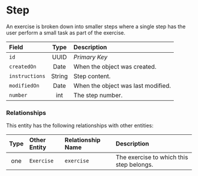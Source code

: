 # Step

An exercise is broken down into smaller steps where a single step has the user perform a small task as part of the exercise.

|Field|Type|Description|
|:---|:---:|:---|
|`id`|UUID|*Primary Key*|
|`createdOn`|Date|When the object was created.|
|`instructions`|String|Step content.|
|`modifiedOn`|Date|When the object was last modified.|
|`number`|int|The step number.|

### Relationships

This entity has the following relationships with other entities:

|Type|Other Entity|Relationship Name|Description|
|:---:|:---|:---|:---|
|one|`Exercise`|`exercise`|The exercise to which this step belongs.|
